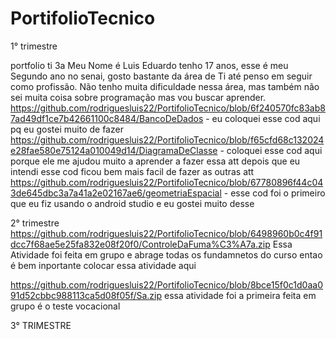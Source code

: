 # PortifolioTecnico
1° trimestre

portfolio ti 3a Meu Nome é Luis Eduardo tenho 17 anos, esse é meu Segundo ano no senai, gosto bastante da área de Ti até penso em seguir como profissão. Não tenho muita dificuldade nessa área, mas também não sei muita coisa sobre programação mas vou buscar aprender. 
https://github.com/rodriguesluis22/PortifolioTecnico/blob/6f240570fc83ab87ad49df1ce7b42661100c8484/BancoDeDados - eu coloquei esse cod aqui pq eu gostei muito de fazer 
https://github.com/rodriguesluis22/PortifolioTecnico/blob/f65cfd68c132024e28fae580e75124a010049d14/DiagramaDeClasse - coloquei esse cod aqui porque ele me ajudou muito a aprender a fazer essa att depois que eu intendi esse cod ficou bem mais facil de fazer as outras att
https://github.com/rodriguesluis22/PortifolioTecnico/blob/67780896f44c043de645dbc3a7a41a2e02167ae6/geometriaEspacial - esse cod foi o primeiro que eu fiz usando o android studio e eu gostei muito desse 

2° trimestre
https://github.com/rodriguesluis22/PortifolioTecnico/blob/6498960b0c4f91dcc7f68ae5e25fa832e08f20f0/ControleDaFuma%C3%A7a.zip Essa Atividade foi feita em grupo e abrage todas os fundamnetos do curso entao é bem inportante colocar essa atividade aqui 

https://github.com/rodriguesluis22/PortifolioTecnico/blob/8bce15f0c1d0aa091d52cbbc988113ca5d08f05f/Sa.zip essa atividade foi a primeira feita em grupo é o teste vocacional 


3° TRIMESTRE 

